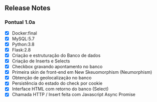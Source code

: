 ## Release Notes


### Pontual 1.0a

- [x]  Docker:final <br>
- [x]  MySQL:5.7 <br>
- [x]  Python:3.8 <br>
- [x]  Flask:2.8 <br>
- [x]  Criação e estruturação do Banco de dados <br>
- [x]  Criação de Inserts e Selects <br>
- [x]  Checkbox gravando apontamento no banco <br>
- [x]  Primeira skin de front-end em New Skeuomorphism (Neumorphism) <br>
- [x]  Obtenção de geolocalização no banco <br>
- [x]  Persistência do estado do check por cookie <br>
- [x]  Interface HTML com retorno do banco (Select) <br>
- [x]  Chamada HTTP / Insert feita com Javascript Async Promise <br>
